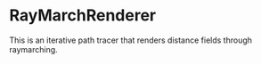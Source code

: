 # RayMarchRenderer
This is an iterative path tracer that renders distance fields through raymarching.

